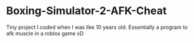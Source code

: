 # Boxing-Simulator-2-AFK-Cheat
Tiny project I coded when I was like 10 years old. Essentially a program to afk muscle in a roblox game xD
